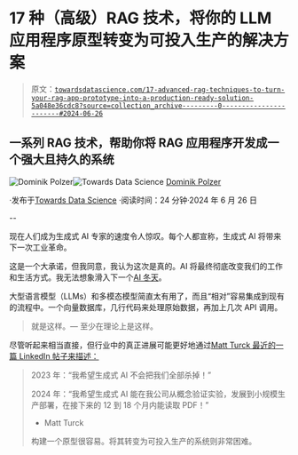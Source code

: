 # 17 种（高级）RAG 技术，将你的 LLM 应用程序原型转变为可投入生产的解决方案

> 原文：[`towardsdatascience.com/17-advanced-rag-techniques-to-turn-your-rag-app-prototype-into-a-production-ready-solution-5a048e36cdc8?source=collection_archive---------0-----------------------#2024-06-26`](https://towardsdatascience.com/17-advanced-rag-techniques-to-turn-your-rag-app-prototype-into-a-production-ready-solution-5a048e36cdc8?source=collection_archive---------0-----------------------#2024-06-26)

## 一系列 RAG 技术，帮助你将 RAG 应用程序开发成一个强大且持久的系统

[](https://dmnkplzr.medium.com/?source=post_page---byline--5a048e36cdc8--------------------------------)![Dominik Polzer](https://dmnkplzr.medium.com/?source=post_page---byline--5a048e36cdc8--------------------------------)[](https://towardsdatascience.com/?source=post_page---byline--5a048e36cdc8--------------------------------)![Towards Data Science](https://towardsdatascience.com/?source=post_page---byline--5a048e36cdc8--------------------------------) [Dominik Polzer](https://dmnkplzr.medium.com/?source=post_page---byline--5a048e36cdc8--------------------------------)

·发布于[Towards Data Science](https://towardsdatascience.com/?source=post_page---byline--5a048e36cdc8--------------------------------) ·阅读时间：24 分钟·2024 年 6 月 26 日

--

现在人们成为生成式 AI 专家的速度令人惊叹。每个人都宣称，生成式 AI 将带来下一次工业革命。

这是一个大承诺，但我同意，我认为这次是真的。AI 将最终彻底改变我们的工作和生活方式。我无法想象滑入下一个[AI 冬天](https://en.wikipedia.org/wiki/AI_winter)。

大型语言模型（LLMs）和多模态模型简直太有用了，而且“相对”容易集成到现有的流程中。一个向量数据库，几行代码来处理原始数据，再加上几次 API 调用。

> 就是这样。— 至少在理论上是这样。

尽管听起来相当直接，但行业中的真正进展可能更好地通过[Matt Turck 最近的一篇 LinkedIn 帖子来描述：](https://www.linkedin.com/posts/turck_2023-i-hope-generative-ai-doesnt-kill-activity-7193770162213302272-qqGd/?utm_source=share&utm_medium=member_desktop)

> 2023 年：“我希望生成式 AI 不会把我们全部杀掉！”
> 
> 2024 年：“我希望生成式 AI 能在我公司从概念验证实验，发展到小规模生产部署，在接下来的 12 到 18 个月内能读取 PDF！”
> 
> - Matt Turck
> 
> 构建一个原型很容易。将其转变为可投入生产的系统则非常困难。
